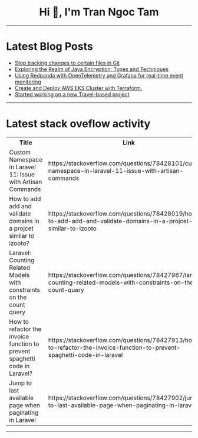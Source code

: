 <h1 align="center">Hi 👋, I'm Tran Ngoc Tam</h1>

---

# Latest Blog Posts 
<!-- BLOG-POST-LIST:START -->
- [Stop tracking changes to certain files in Git](https://dev.to/benmatselby/stop-tracking-changes-to-certain-files-in-git-24g6)
- [Exploring the Realm of Java Encryption: Types and Techniques](https://dev.to/dbillion/exploring-the-realm-of-java-encryption-types-and-techniques-20io)
- [Using Redpanda with OpenTelemetry and Grafana for real-time event monitoring](https://dev.to/akinfiyinfoluwa/using-redpanda-with-opentelemetry-and-grafana-for-real-time-event-monitoring-li6)
- [Create and Deploy AWS EKS Cluster with Terraform.](https://dev.to/swapi123/create-and-deploy-aws-eks-cluster-with-terraform-41h3)
- [Started working on a new Travel-based project](https://dev.to/ayush2390/started-working-on-a-new-travel-based-project-3hia)
<!-- BLOG-POST-LIST:END -->

---

# Latest stack oveflow activity
<table>
  <tr><th>Title</th><th>Link</th></tr>
  <!-- STACKOVERFLOW:START --><tr><td>Custom Namespace in Laravel 11: Issue with Artisan Commands</td><td>https://stackoverflow.com/questions/78428101/custom-namespace-in-laravel-11-issue-with-artisan-commands</td></tr><tr><td>How to add add and validate domains in a projcet similar to izooto?</td><td>https://stackoverflow.com/questions/78428019/how-to-add-add-and-validate-domains-in-a-projcet-similar-to-izooto</td></tr><tr><td>Laravel: Counting Related Models with constraints on the count query</td><td>https://stackoverflow.com/questions/78427987/laravel-counting-related-models-with-constraints-on-the-count-query</td></tr><tr><td>How to refactor the invoice function to prevent spaghetti code in Laravel?</td><td>https://stackoverflow.com/questions/78427913/how-to-refactor-the-invoice-function-to-prevent-spaghetti-code-in-laravel</td></tr><tr><td>Jump to last available page when paginating in Laravel</td><td>https://stackoverflow.com/questions/78427902/jump-to-last-available-page-when-paginating-in-laravel</td></tr><!-- STACKOVERFLOW:END -->
</table>

---



